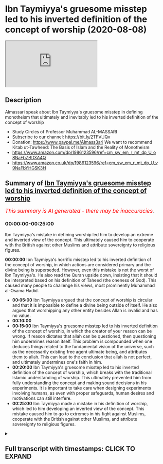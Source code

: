 # Ibn Taymiyya's gruesome misstep led to his inverted definition of the concept of worship (2020-08-08)

<iframe loading='lazy' allow='autoplay' src='https://www.youtube.com/embed/itqbL8KzOcs'></iframe>

## Description

Almassari speak about Ibn Taymiyya's gruesome misstep in defining monotheism that ultimately and inevitably led to his inverted definition of the concept of worship

- Study Circles of Professor Muhammad AL-MASSARI
- Subscribe to our channel: <https://bit.ly/2TFVUQv>
- Donation: <https://www.paypal.me/Almass3ari>
We want to recommend Kitab ut-Tawheed: The Basis of Islam and the Reality of Monotheism
- <https://www.amazon.com/dp/1986123596/ref=cm_sw_em_r_mt_dp_U_o8NaFbZBDXA4Q>
- <https://www.amazon.co.uk/dp/1986123596/ref=cm_sw_em_r_mt_dp_U_v9NaFbYHGSK3H>

## Summary of [Ibn Taymiyya's gruesome misstep led to his inverted definition of the concept of worship](https://www.youtube.com/watch?v=itqbL8KzOcs)

*<span style="color:red; font-size:125%">This summary is AI generated - there may be inaccuracies</span>. [](/)*

### <a onclick="modifyYTiframeseektime('0')">00:00:00-00:25:00</a>

Ibn Taymiyya's mistake in defining worship led him to develop an extreme and inverted view of the concept. This ultimately caused him to cooperate with the British against other Muslims and attribute sovereignty to religious figures.

**<a onclick="modifyYTiframeseektime('0')">00:00:00</a>** Ibn Taymiyya's horrific misstep led to his inverted definition of the concept of worship, in which actions are considered primary and the divine being is superseded. However, even this mistake is not the worst of Ibn Taymiyya's. He also read the Quran upside down, insisting that it should be interpreted based on his definition of Taheed (the oneness of God). This caused many people to challenge his views, most prominently Muhammad al-Osama Hadid.

- **<a onclick="modifyYTiframeseektime('300')">00:05:00</a>** Ibn Taymiyya argued that the concept of worship is circular and that it is impossible to define a divine being outside of itself. He also argued that worshipping any other entity besides Allah is invalid and has no value.
- **<a onclick="modifyYTiframeseektime('600')">00:10:00</a>**
- **<a onclick="modifyYTiframeseektime('900')">00:15:00</a>** Ibn Taymiyya's gruesome misstep led to his inverted definition of the concept of worship, in which the creator of your reason can be wrong. If reason dictates that allah can be questioned, then questioning him undermines reason itself. This problem is compounded when one deduces things related to the fundamental vision of the universe, such as the necessarily existing free agent ultimate being, and attributes them to allah. This can lead to the conclusion that allah is not perfect, and ultimately undermines one's faith in him.
- **<a onclick="modifyYTiframeseektime('1200')">00:20:00</a>** Ibn Taymiyya's gruesome misstep led to his inverted definition of the concept of worship, which breaks with the traditional Islamic understanding of worship. This ultimately prevented him from fully understanding the concept and making sound decisions in his experiments. It is important to take care when designing experiments involving humans, as even with proper safeguards, human desires and motivations can still interfere.
- **<a onclick="modifyYTiframeseektime('1500')">00:25:00</a>** Ibn Taymiyya made a mistake in his definition of worship, which led to him developing an inverted view of the concept. This mistake caused him to go to extremes in his fight against Muslims, cooperate with the British against other Muslims, and attribute sovereignty to religious figures.

<details><summary><h2>Full transcript with timestamps: CLICK TO EXPAND</h2></summary>

<a onclick="modifyYTiframeseektime('0')">0:00:00</a> [Music]  
<a onclick="modifyYTiframeseektime('28')">0:00:28</a> so we have just one question  
<a onclick="modifyYTiframeseektime('29')">0:00:29</a> today so which other scholar has so far  
<a onclick="modifyYTiframeseektime('32')">0:00:32</a> been able to point out  
<a onclick="modifyYTiframeseektime('34')">0:00:34</a> even tamiya's mistake of separating  
<a onclick="modifyYTiframeseektime('36')">0:00:36</a> actions from the burden  
<a onclick="modifyYTiframeseektime('42')">0:00:42</a> of action  
<a onclick="modifyYTiframeseektime('60')">0:01:00</a> he did not understand this is all  
<a onclick="modifyYTiframeseektime('62')">0:01:02</a> meaning just acknowledge me as the only  
<a onclick="modifyYTiframeseektime('63')">0:01:03</a> sovereign  
<a onclick="modifyYTiframeseektime('66')">0:01:06</a> so he he thought these these these  
<a onclick="modifyYTiframeseektime('68')">0:01:08</a> various actions are a bad and  
<a onclick="modifyYTiframeseektime('70')">0:01:10</a> and they are primary and then divine  
<a onclick="modifyYTiframeseektime('72')">0:01:12</a> being became the the  
<a onclick="modifyYTiframeseektime('73')">0:01:13</a> thing which is worshipped every time you  
<a onclick="modifyYTiframeseektime('75')">0:01:15</a> smile that you say the things which is  
<a onclick="modifyYTiframeseektime('76')">0:01:16</a> worthy of worshiping  
<a onclick="modifyYTiframeseektime('77')">0:01:17</a> so making the worship and acts of  
<a onclick="modifyYTiframeseektime('80')">0:01:20</a> worship the primary one  
<a onclick="modifyYTiframeseektime('81')">0:01:21</a> instead of that the divine being is the  
<a onclick="modifyYTiframeseektime('83')">0:01:23</a> entity which is  
<a onclick="modifyYTiframeseektime('85')">0:01:25</a> supranational who can act with free will  
<a onclick="modifyYTiframeseektime('87')">0:01:27</a> which you have with absolute power  
<a onclick="modifyYTiframeseektime('89')">0:01:29</a> nobody can but if you undermine his his  
<a onclick="modifyYTiframeseektime('92')">0:01:32</a> will  
<a onclick="modifyYTiframeseektime('93')">0:01:33</a> who he is the only one who controls  
<a onclick="modifyYTiframeseektime('94')">0:01:34</a> himself that's a divine being  
<a onclick="modifyYTiframeseektime('96')">0:01:36</a> there's no mention of creation normally  
<a onclick="modifyYTiframeseektime('98')">0:01:38</a> should we burden  
<a onclick="modifyYTiframeseektime('101')">0:01:41</a> the entity which has these attributes he  
<a onclick="modifyYTiframeseektime('103')">0:01:43</a> will understood allah is the one which  
<a onclick="modifyYTiframeseektime('105')">0:01:45</a> is being worshipped already  
<a onclick="modifyYTiframeseektime('106')">0:01:46</a> all of them are wrong that's what we  
<a onclick="modifyYTiframeseektime('108')">0:01:48</a> discussed extensively in the second part  
<a onclick="modifyYTiframeseektime('110')">0:01:50</a> of the book  
<a onclick="modifyYTiframeseektime('110')">0:01:50</a> which is being translated extensively  
<a onclick="modifyYTiframeseektime('113')">0:01:53</a> very extensively in all details with  
<a onclick="modifyYTiframeseektime('114')">0:01:54</a> every ayah with every  
<a onclick="modifyYTiframeseektime('116')">0:01:56</a> sentence and equating certain sentences  
<a onclick="modifyYTiframeseektime('118')">0:01:58</a> to other things and  
<a onclick="modifyYTiframeseektime('119')">0:01:59</a> deducing mathematical level precision of  
<a onclick="modifyYTiframeseektime('121')">0:02:01</a> equations  
<a onclick="modifyYTiframeseektime('122')">0:02:02</a> so that's even the most mistake uh the  
<a onclick="modifyYTiframeseektime('125')">0:02:05</a> people  
<a onclick="modifyYTiframeseektime('126')">0:02:06</a> got got stuck with the division of  
<a onclick="modifyYTiframeseektime('128')">0:02:08</a> taheed into this  
<a onclick="modifyYTiframeseektime('129')">0:02:09</a> division etcetera is it wrong nothing  
<a onclick="modifyYTiframeseektime('131')">0:02:11</a> definitely is wrong but some people  
<a onclick="modifyYTiframeseektime('133')">0:02:13</a> exposed that the division is wrong  
<a onclick="modifyYTiframeseektime('136')">0:02:16</a> because even the  
<a onclick="modifyYTiframeseektime('137')">0:02:17</a> the naming of them he meant that there  
<a onclick="modifyYTiframeseektime('140')">0:02:20</a> is wrong that's not right  
<a onclick="modifyYTiframeseektime('142')">0:02:22</a> right there there's only one supreme one  
<a onclick="modifyYTiframeseektime('143')">0:02:23</a> ultimate seven one lawmaker because it's  
<a onclick="modifyYTiframeseektime('145')">0:02:25</a> the meaning of  
<a onclick="modifyYTiframeseektime('146')">0:02:26</a> so he confused reverse the meaning  
<a onclick="modifyYTiframeseektime('149')">0:02:29</a> use for example when he discussed the  
<a onclick="modifyYTiframeseektime('151')">0:02:31</a> unity of the divine being  
<a onclick="modifyYTiframeseektime('153')">0:02:33</a> the one who can create and so on the eye  
<a onclick="modifyYTiframeseektime('154')">0:02:34</a> of uh  
<a onclick="modifyYTiframeseektime('166')">0:02:46</a> category of the divine being that's the  
<a onclick="modifyYTiframeseektime('168')">0:02:48</a> offspring of a divine being  
<a onclick="modifyYTiframeseektime('170')">0:02:50</a> or an entity which can create  
<a onclick="modifyYTiframeseektime('173')">0:02:53</a> and take his creation for himself and go  
<a onclick="modifyYTiframeseektime('174')">0:02:54</a> away  
<a onclick="modifyYTiframeseektime('177')">0:02:57</a> and the quran says clearly if that's  
<a onclick="modifyYTiframeseektime('179')">0:02:59</a> true then every  
<a onclick="modifyYTiframeseektime('180')">0:03:00</a> the divine being will have several  
<a onclick="modifyYTiframeseektime('183')">0:03:03</a> divine beasts that everyone will take  
<a onclick="modifyYTiframeseektime('184')">0:03:04</a> his creation go away but this is not  
<a onclick="modifyYTiframeseektime('186')">0:03:06</a> enough this by necessity  
<a onclick="modifyYTiframeseektime('187')">0:03:07</a> one must do not donate there's no way  
<a onclick="modifyYTiframeseektime('190')">0:03:10</a> and people say how can you take your  
<a onclick="modifyYTiframeseektime('191')">0:03:11</a> creation go away i want them to have to  
<a onclick="modifyYTiframeseektime('193')">0:03:13</a> with me by necessity because it's a  
<a onclick="modifyYTiframeseektime('195')">0:03:15</a> complete a complete cause of creation  
<a onclick="modifyYTiframeseektime('197')">0:03:17</a> so they will be done the conflict of the  
<a onclick="modifyYTiframeseektime('199')">0:03:19</a> causes which are perfect causes if  
<a onclick="modifyYTiframeseektime('201')">0:03:21</a> they are contingent and not perfect  
<a onclick="modifyYTiframeseektime('203')">0:03:23</a> cause no problem cooperation correlation  
<a onclick="modifyYTiframeseektime('204')">0:03:24</a> is necessary  
<a onclick="modifyYTiframeseektime('205')">0:03:25</a> but in the case of perfect cause  
<a onclick="modifyYTiframeseektime('207')">0:03:27</a> cooperation concept is impossible it  
<a onclick="modifyYTiframeseektime('209')">0:03:29</a> doesn't work  
<a onclick="modifyYTiframeseektime('210')">0:03:30</a> so then one will dominate the others but  
<a onclick="modifyYTiframeseektime('212')">0:03:32</a> we in the universe we don't see it like  
<a onclick="modifyYTiframeseektime('213')">0:03:33</a> there was this one  
<a onclick="modifyYTiframeseektime('214')">0:03:34</a> clearly well established well organized  
<a onclick="modifyYTiframeseektime('216')">0:03:36</a> according to one law so this is  
<a onclick="modifyYTiframeseektime('218')">0:03:38</a> impossible  
<a onclick="modifyYTiframeseektime('219')">0:03:39</a> uh so uh in that in all the in that that  
<a onclick="modifyYTiframeseektime('223')">0:03:43</a> the word is used and we when he expanded  
<a onclick="modifyYTiframeseektime('225')">0:03:45</a> that in a very  
<a onclick="modifyYTiframeseektime('226')">0:03:46</a> logical and uh beautiful expansion he  
<a onclick="modifyYTiframeseektime('229')">0:03:49</a> substituted  
<a onclick="modifyYTiframeseektime('231')">0:03:51</a> everywhere which is which is a blatant  
<a onclick="modifyYTiframeseektime('234')">0:03:54</a> uh a blatant mistake beloved error not  
<a onclick="modifyYTiframeseektime('237')">0:03:57</a> acceptable it's almost  
<a onclick="modifyYTiframeseektime('239')">0:03:59</a> almost telling allah that you have used  
<a onclick="modifyYTiframeseektime('241')">0:04:01</a> the wrong word almost  
<a onclick="modifyYTiframeseektime('242')">0:04:02</a> so almost bordering on that he didn't  
<a onclick="modifyYTiframeseektime('244')">0:04:04</a> intend to do that but  
<a onclick="modifyYTiframeseektime('246')">0:04:06</a> because he was so obsessed with his  
<a onclick="modifyYTiframeseektime('248')">0:04:08</a> definition of  
<a onclick="modifyYTiframeseektime('249')">0:04:09</a> that he he even read the quran upside  
<a onclick="modifyYTiframeseektime('252')">0:04:12</a> down  
<a onclick="modifyYTiframeseektime('253')">0:04:13</a> he said the quran  
<a onclick="modifyYTiframeseektime('257')">0:04:17</a> he should have said so my definition  
<a onclick="modifyYTiframeseektime('260')">0:04:20</a> must be wrong i must go back instead he  
<a onclick="modifyYTiframeseektime('262')">0:04:22</a> put his definition and  
<a onclick="modifyYTiframeseektime('263')">0:04:23</a> on top of the quran based on some  
<a onclick="modifyYTiframeseektime('266')">0:04:26</a> historic evidence mr osama hadid it  
<a onclick="modifyYTiframeseektime('269')">0:04:29</a> can't be the quran must be the dominant  
<a onclick="modifyYTiframeseektime('270')">0:04:30</a> one  
<a onclick="modifyYTiframeseektime('271')">0:04:31</a> and not the hadith  
<a onclick="modifyYTiframeseektime('274')">0:04:34</a> so that's so nobody pointed that in that  
<a onclick="modifyYTiframeseektime('276')">0:04:36</a> way in that sense but some people  
<a onclick="modifyYTiframeseektime('278')">0:04:38</a> pointed that this division is not  
<a onclick="modifyYTiframeseektime('280')">0:04:40</a> it's not proper it has weaknesses the  
<a onclick="modifyYTiframeseektime('282')">0:04:42</a> definition of ibadah as  
<a onclick="modifyYTiframeseektime('284')">0:04:44</a> as as they mentioned as acts is also  
<a onclick="modifyYTiframeseektime('286')">0:04:46</a> wrong is not persuasive  
<a onclick="modifyYTiframeseektime('287')">0:04:47</a> but also the definition which uh a  
<a onclick="modifyYTiframeseektime('290')">0:04:50</a> recent scholar who died very recently  
<a onclick="modifyYTiframeseektime('292')">0:04:52</a> recently like maybe 50 years ago i think  
<a onclick="modifyYTiframeseektime('295')">0:04:55</a> i remember i saw him at my grandfather's  
<a onclick="modifyYTiframeseektime('298')">0:04:58</a> seclusion room in the maki  
<a onclick="modifyYTiframeseektime('301')">0:05:01</a> but i remember seeing him faintly i'm  
<a onclick="modifyYTiframeseektime('303')">0:05:03</a> not sure if it's  
<a onclick="modifyYTiframeseektime('305')">0:05:05</a> a very one of the best  
<a onclick="modifyYTiframeseektime('308')">0:05:08</a> pseudo-ahabi but he is more  
<a onclick="modifyYTiframeseektime('312')">0:05:12</a> qualified and meticulous than most  
<a onclick="modifyYTiframeseektime('314')">0:05:14</a> wahabi the people do not know him very  
<a onclick="modifyYTiframeseektime('316')">0:05:16</a> much as well  
<a onclick="modifyYTiframeseektime('319')">0:05:19</a> he wrote about 600 pages a  
<a onclick="modifyYTiframeseektime('322')">0:05:22</a> huge book called trying to  
<a onclick="modifyYTiframeseektime('325')">0:05:25</a> explain and develop  
<a onclick="modifyYTiframeseektime('329')">0:05:29</a> and he took the wrong way for example he  
<a onclick="modifyYTiframeseektime('330')">0:05:30</a> discussed alibaba in the community  
<a onclick="modifyYTiframeseektime('332')">0:05:32</a> and what he takes a very narration  
<a onclick="modifyYTiframeseektime('334')">0:05:34</a> whatever so on  
<a onclick="modifyYTiframeseektime('342')">0:05:42</a> and this is from us not from the prophet  
<a onclick="modifyYTiframeseektime('344')">0:05:44</a> how do we know that knew that's exactly  
<a onclick="modifyYTiframeseektime('346')">0:05:46</a> what was happening beside it was  
<a onclick="modifyYTiframeseektime('347')">0:05:47</a> misunderstood then he went to a people  
<a onclick="modifyYTiframeseektime('350')">0:05:50</a> of hoot  
<a onclick="modifyYTiframeseektime('350')">0:05:50</a> and so on and he came to 600 pages and  
<a onclick="modifyYTiframeseektime('353')">0:05:53</a> ultimately he did not  
<a onclick="modifyYTiframeseektime('354')">0:05:54</a> end in any the definition of verbatim  
<a onclick="modifyYTiframeseektime('356')">0:05:56</a> which is which  
<a onclick="modifyYTiframeseektime('358')">0:05:58</a> uh which makes any in any solid sense  
<a onclick="modifyYTiframeseektime('360')">0:06:00</a> under a counter example to it  
<a onclick="modifyYTiframeseektime('364')">0:06:04</a> because the definition is wrong because  
<a onclick="modifyYTiframeseektime('366')">0:06:06</a> it is attempt to give about us something  
<a onclick="modifyYTiframeseektime('368')">0:06:08</a> independent for the concept of illah  
<a onclick="modifyYTiframeseektime('370')">0:06:10</a> it's not possible  
<a onclick="modifyYTiframeseektime('374')">0:06:14</a> when we say we worship allah or whether  
<a onclick="modifyYTiframeseektime('377')">0:06:17</a> the hindus say we worship shiva  
<a onclick="modifyYTiframeseektime('379')">0:06:19</a> that's what we mean to a divine entity  
<a onclick="modifyYTiframeseektime('381')">0:06:21</a> it has to be a divine divinity must be  
<a onclick="modifyYTiframeseektime('383')">0:06:23</a> defined before  
<a onclick="modifyYTiframeseektime('385')">0:06:25</a> but because the people only say we we  
<a onclick="modifyYTiframeseektime('387')">0:06:27</a> worship this divine being and the jewish  
<a onclick="modifyYTiframeseektime('388')">0:06:28</a> the things worship etc so it looks like  
<a onclick="modifyYTiframeseektime('390')">0:06:30</a> circle it's not circular it appears  
<a onclick="modifyYTiframeseektime('392')">0:06:32</a> circular  
<a onclick="modifyYTiframeseektime('393')">0:06:33</a> it becomes circular only when you try to  
<a onclick="modifyYTiframeseektime('394')">0:06:34</a> make the a  
<a onclick="modifyYTiframeseektime('396')">0:06:36</a> by the independent from the divinity  
<a onclick="modifyYTiframeseektime('399')">0:06:39</a> the moment you recognize that then you  
<a onclick="modifyYTiframeseektime('401')">0:06:41</a> will not fall into circularity and then  
<a onclick="modifyYTiframeseektime('402')">0:06:42</a> the definition will be clear  
<a onclick="modifyYTiframeseektime('404')">0:06:44</a> abadda will be 11 to recognize me as the  
<a onclick="modifyYTiframeseektime('408')">0:06:48</a> only  
<a onclick="modifyYTiframeseektime('409')">0:06:49</a> lord and sumarian the only divine entity  
<a onclick="modifyYTiframeseektime('411')">0:06:51</a> there is no other divine except me  
<a onclick="modifyYTiframeseektime('413')">0:06:53</a> unless there is worshiping allah by  
<a onclick="modifyYTiframeseektime('415')">0:06:55</a> definition must be  
<a onclick="modifyYTiframeseektime('417')">0:06:57</a> into hate if you worship anyone beside  
<a onclick="modifyYTiframeseektime('419')">0:06:59</a> allah then you are not wahed and  
<a onclick="modifyYTiframeseektime('426')">0:07:06</a> you don't recognize him as this is the  
<a onclick="modifyYTiframeseektime('429')">0:07:09</a> only sovereign lord if you don't  
<a onclick="modifyYTiframeseektime('431')">0:07:11</a> recognize that there's nothing  
<a onclick="modifyYTiframeseektime('432')">0:07:12</a> your mother is gone so i  
<a onclick="modifyYTiframeseektime('436')">0:07:16</a> share with anybody uh a sovereignty it's  
<a onclick="modifyYTiframeseektime('439')">0:07:19</a> not possible  
<a onclick="modifyYTiframeseektime('439')">0:07:19</a> by the way the benefits of reason is not  
<a onclick="modifyYTiframeseektime('442')">0:07:22</a> possible  
<a onclick="modifyYTiframeseektime('444')">0:07:24</a> ever impossible ever and also the  
<a onclick="modifyYTiframeseektime('446')">0:07:26</a> various counter examples  
<a onclick="modifyYTiframeseektime('452')">0:07:32</a> okay how come that the yusuf and the  
<a onclick="modifyYTiframeseektime('454')">0:07:34</a> family of yusuf means  
<a onclick="modifyYTiframeseektime('455')">0:07:35</a> you to him  
<a onclick="modifyYTiframeseektime('464')">0:07:44</a> so it's impossible allah cannot command  
<a onclick="modifyYTiframeseektime('465')">0:07:45</a> something which is just your reason  
<a onclick="modifyYTiframeseektime('467')">0:07:47</a> relates his divinity is impossible  
<a onclick="modifyYTiframeseektime('471')">0:07:51</a> so it can't be so worshipping  
<a onclick="modifyYTiframeseektime('474')">0:07:54</a> it's not even act of a bad could be act  
<a onclick="modifyYTiframeseektime('476')">0:07:56</a> of respect  
<a onclick="modifyYTiframeseektime('477')">0:07:57</a> could be a close support to strengthen  
<a onclick="modifyYTiframeseektime('479')">0:07:59</a> the dark matter whatever it is but it's  
<a onclick="modifyYTiframeseektime('480')">0:08:00</a> not imbalance  
<a onclick="modifyYTiframeseektime('481')">0:08:01</a> only if it is done to a divine being  
<a onclick="modifyYTiframeseektime('483')">0:08:03</a> some things you believe is reminding  
<a onclick="modifyYTiframeseektime('484')">0:08:04</a> is an act of worship to this divine  
<a onclick="modifyYTiframeseektime('486')">0:08:06</a> being expression of your  
<a onclick="modifyYTiframeseektime('488')">0:08:08</a> of your acknowledging over the of  
<a onclick="modifyYTiframeseektime('490')">0:08:10</a> divinity  
<a onclick="modifyYTiframeseektime('496')">0:08:16</a> itself so they can watch various deities  
<a onclick="modifyYTiframeseektime('499')">0:08:19</a> but if you watch of allah it's  
<a onclick="modifyYTiframeseektime('500')">0:08:20</a> impossible to achieve anybody else  
<a onclick="modifyYTiframeseektime('502')">0:08:22</a> because it has to entail the  
<a onclick="modifyYTiframeseektime('504')">0:08:24</a> unity of the divine by necessity if it's  
<a onclick="modifyYTiframeseektime('506')">0:08:26</a> not then it's not not worshipping  
<a onclick="modifyYTiframeseektime('507')">0:08:27</a> so the ones who say we worship allah and  
<a onclick="modifyYTiframeseektime('509')">0:08:29</a> worship for example uh  
<a onclick="modifyYTiframeseektime('511')">0:08:31</a> another entity they are not worshipping  
<a onclick="modifyYTiframeseektime('513')">0:08:33</a> allah they are  
<a onclick="modifyYTiframeseektime('514')">0:08:34</a> they are muslim they are definitely  
<a onclick="modifyYTiframeseektime('515')">0:08:35</a> allah and their worship is invalid  
<a onclick="modifyYTiframeseektime('519')">0:08:39</a> has no value because worship is the only  
<a onclick="modifyYTiframeseektime('522')">0:08:42</a> and ultimate sovereign  
<a onclick="modifyYTiframeseektime('525')">0:08:45</a> including the other divine attributes  
<a onclick="modifyYTiframeseektime('526')">0:08:46</a> what is the peak of divine attributes  
<a onclick="modifyYTiframeseektime('527')">0:08:47</a> the peak of the  
<a onclick="modifyYTiframeseektime('528')">0:08:48</a> top peak of the island is is  
<a onclick="modifyYTiframeseektime('531')">0:08:51</a> sovereignty not opposite so when when  
<a onclick="modifyYTiframeseektime('535')">0:08:55</a> some  
<a onclick="modifyYTiframeseektime('535')">0:08:55</a> medical we have books  
<a onclick="modifyYTiframeseektime('540')">0:09:00</a> which shows that the people are mentally  
<a onclick="modifyYTiframeseektime('545')">0:09:05</a>  mentally sick  
<a onclick="modifyYTiframeseektime('576')">0:09:36</a> assembly assembly absorpt is simply  
<a onclick="modifyYTiframeseektime('579')">0:09:39</a> refuted by all these  
<a onclick="modifyYTiframeseektime('580')">0:09:40</a> these these evidences even in in  
<a onclick="modifyYTiframeseektime('582')">0:09:42</a> particular like  
<a onclick="modifyYTiframeseektime('583')">0:09:43</a> how come that the people of yusuf made  
<a onclick="modifyYTiframeseektime('586')">0:09:46</a> sujud to him  
<a onclick="modifyYTiframeseektime('587')">0:09:47</a> uh and one of them is a prophet his  
<a onclick="modifyYTiframeseektime('589')">0:09:49</a> father himself is a prophet soul  
<a onclick="modifyYTiframeseektime('590')">0:09:50</a> so he must commit an actor this way his  
<a onclick="modifyYTiframeseektime('593')">0:09:53</a> mouth was  
<a onclick="modifyYTiframeseektime('593')">0:09:53</a> no no because it's allowed by allah so  
<a onclick="modifyYTiframeseektime('595')">0:09:55</a> how come that that worshipping we say  
<a onclick="modifyYTiframeseektime('597')">0:09:57</a> someone said elijah is allowed  
<a onclick="modifyYTiframeseektime('598')">0:09:58</a> no it's not exactly nothing but it's  
<a onclick="modifyYTiframeseektime('600')">0:10:00</a> something else so if you do this  
<a onclick="modifyYTiframeseektime('602')">0:10:02</a> unless another consideration what's the  
<a onclick="modifyYTiframeseektime('604')">0:10:04</a> other consideration with their mother  
<a onclick="modifyYTiframeseektime('605')">0:10:05</a> the same with boy  
<a onclick="modifyYTiframeseektime('607')">0:10:07</a> how come when japanese beat each other  
<a onclick="modifyYTiframeseektime('609')">0:10:09</a> they usually they don't shake hands they  
<a onclick="modifyYTiframeseektime('611')">0:10:11</a> just bow  
<a onclick="modifyYTiframeseektime('612')">0:10:12</a> is that boring they're bad and with  
<a onclick="modifyYTiframeseektime('613')">0:10:13</a> respect but you look like requests  
<a onclick="modifyYTiframeseektime('616')">0:10:16</a> sometimes just take the  
<a onclick="modifyYTiframeseektime('630')">0:10:30</a> as a divine being so divinity must be  
<a onclick="modifyYTiframeseektime('633')">0:10:33</a> ahead  
<a onclick="modifyYTiframeseektime('634')">0:10:34</a> first and foremost divine or divinity  
<a onclick="modifyYTiframeseektime('636')">0:10:36</a> what's the meaning of divine  
<a onclick="modifyYTiframeseektime('639')">0:10:39</a> when that's settled and this  
<a onclick="modifyYTiframeseektime('642')">0:10:42</a> established that there's only one divine  
<a onclick="modifyYTiframeseektime('643')">0:10:43</a> being the only one and only allah  
<a onclick="modifyYTiframeseektime('646')">0:10:46</a> if anybody which is only one otherwise  
<a onclick="modifyYTiframeseektime('650')">0:10:50</a> it's a dead  
<a onclick="modifyYTiframeseektime('651')">0:10:51</a> non-divine blind death  
<a onclick="modifyYTiframeseektime('654')">0:10:54</a> dead mother called you called nature or  
<a onclick="modifyYTiframeseektime('656')">0:10:56</a> called mataro or whatever you call it  
<a onclick="modifyYTiframeseektime('658')">0:10:58</a> this will be atheism that's the only  
<a onclick="modifyYTiframeseektime('661')">0:11:01</a> possible possibility of reasons  
<a onclick="modifyYTiframeseektime('662')">0:11:02</a> everything is not there it is not  
<a onclick="modifyYTiframeseektime('664')">0:11:04</a> possible  
<a onclick="modifyYTiframeseektime('670')">0:11:10</a> clearly is  
<a onclick="modifyYTiframeseektime('675')">0:11:15</a> until you settle the definition of  
<a onclick="modifyYTiframeseektime('676')">0:11:16</a> divinity and the fundamental issue of  
<a onclick="modifyYTiframeseektime('678')">0:11:18</a> creation who created  
<a onclick="modifyYTiframeseektime('680')">0:11:20</a> who is this the sovereign who is the  
<a onclick="modifyYTiframeseektime('681')">0:11:21</a> only sovereign by the s  
<a onclick="modifyYTiframeseektime('701')">0:11:41</a> what do i do she actually worship use  
<a onclick="modifyYTiframeseektime('702')">0:11:42</a> order nothing only one comment  
<a onclick="modifyYTiframeseektime('705')">0:11:45</a> don't touch this three that's it go  
<a onclick="modifyYTiframeseektime('707')">0:11:47</a> around do whatever you want  
<a onclick="modifyYTiframeseektime('709')">0:11:49</a> except this one tree just one comma it's  
<a onclick="modifyYTiframeseektime('711')">0:11:51</a> not even bowing or stretching or  
<a onclick="modifyYTiframeseektime('713')">0:11:53</a> or kissing walls or nothing and it's  
<a onclick="modifyYTiframeseektime('717')">0:11:57</a> almost certain that they were not  
<a onclick="modifyYTiframeseektime('718')">0:11:58</a> ordered to to to have record or  
<a onclick="modifyYTiframeseektime('720')">0:12:00</a> anything maybe later we don't know  
<a onclick="modifyYTiframeseektime('721')">0:12:01</a> anyway there's nothing in the quran  
<a onclick="modifyYTiframeseektime('723')">0:12:03</a> evidence there's nothing  
<a onclick="modifyYTiframeseektime('724')">0:12:04</a> we are no order given to adam except  
<a onclick="modifyYTiframeseektime('726')">0:12:06</a> except this one  
<a onclick="modifyYTiframeseektime('727')">0:12:07</a> don't eat from this one sweet victory  
<a onclick="modifyYTiframeseektime('729')">0:12:09</a> that's the only the she had the only  
<a onclick="modifyYTiframeseektime('730')">0:12:10</a> command the only law he had nothing else  
<a onclick="modifyYTiframeseektime('740')">0:12:20</a> he was nothing he was not a habit he was  
<a onclick="modifyYTiframeseektime('743')">0:12:23</a> mushrik he was not he was differently  
<a onclick="modifyYTiframeseektime('744')">0:12:24</a> among  
<a onclick="modifyYTiframeseektime('744')">0:12:24</a> this he was he was movement that was  
<a onclick="modifyYTiframeseektime('747')">0:12:27</a> enough that's all that he had  
<a onclick="modifyYTiframeseektime('748')">0:12:28</a> but it was enough and even that he could  
<a onclick="modifyYTiframeseektime('750')">0:12:30</a> not fulfill for whatever  
<a onclick="modifyYTiframeseektime('752')">0:12:32</a> reason and weakness but but that's it  
<a onclick="modifyYTiframeseektime('755')">0:12:35</a> that's what has happened  
<a onclick="modifyYTiframeseektime('758')">0:12:38</a> so he was a habit he had the full ibadah  
<a onclick="modifyYTiframeseektime('762')">0:12:42</a> because he acknowledged his lord  
<a onclick="modifyYTiframeseektime('764')">0:12:44</a> and he knew that he was mistaken we have  
<a onclick="modifyYTiframeseektime('766')">0:12:46</a> committed a mistake  
<a onclick="modifyYTiframeseektime('768')">0:12:48</a> we have done injustice and we wronged  
<a onclick="modifyYTiframeseektime('769')">0:12:49</a> ourselves when we listen to the  
<a onclick="modifyYTiframeseektime('772')">0:12:52</a> devil's whispering so we ask for  
<a onclick="modifyYTiframeseektime('775')">0:12:55</a> forgiveness  
<a onclick="modifyYTiframeseektime('776')">0:12:56</a> acknowledging that he transitions with  
<a onclick="modifyYTiframeseektime('778')">0:12:58</a> the order of the lord  
<a onclick="modifyYTiframeseektime('779')">0:12:59</a> not like him he did not please refused  
<a onclick="modifyYTiframeseektime('783')">0:13:03</a> i am suffering too you are not only  
<a onclick="modifyYTiframeseektime('785')">0:13:05</a> sorry i am civilian with you  
<a onclick="modifyYTiframeseektime('788')">0:13:08</a> so became kafir and stuck with mushrik  
<a onclick="modifyYTiframeseektime('791')">0:13:11</a> because of arrogance for declaring  
<a onclick="modifyYTiframeseektime('792')">0:13:12</a> himself to be  
<a onclick="modifyYTiframeseektime('794')">0:13:14</a> able to seek out guess what allah  
<a onclick="modifyYTiframeseektime('796')">0:13:16</a> commands nobody can secure  
<a onclick="modifyYTiframeseektime('797')">0:13:17</a> allah commands it's impossible this will  
<a onclick="modifyYTiframeseektime('800')">0:13:20</a> under my reason we'll discuss that when  
<a onclick="modifyYTiframeseektime('802')">0:13:22</a> we come to these things more detail  
<a onclick="modifyYTiframeseektime('803')">0:13:23</a> it will not only it will admire my  
<a onclick="modifyYTiframeseektime('805')">0:13:25</a> sharia for my reason  
<a onclick="modifyYTiframeseektime('807')">0:13:27</a> because reason will be will be then  
<a onclick="modifyYTiframeseektime('808')">0:13:28</a> destroyed completely  
<a onclick="modifyYTiframeseektime('813')">0:13:33</a> that the ultimate rational being can be  
<a onclick="modifyYTiframeseektime('815')">0:13:35</a> questioned by a lower  
<a onclick="modifyYTiframeseektime('817')">0:13:37</a> secondary being that's impossible the  
<a onclick="modifyYTiframeseektime('820')">0:13:40</a> lower secondary being could not have  
<a onclick="modifyYTiframeseektime('821')">0:13:41</a> been possibly being being rational  
<a onclick="modifyYTiframeseektime('823')">0:13:43</a> without the other ultimate creator  
<a onclick="modifyYTiframeseektime('826')">0:13:46</a> giving him this rationality so if thus  
<a onclick="modifyYTiframeseektime('828')">0:13:48</a> financiality is rational and good  
<a onclick="modifyYTiframeseektime('830')">0:13:50</a> then should be acknowledged that the  
<a onclick="modifyYTiframeseektime('831')">0:13:51</a> supreme one is the most rational  
<a onclick="modifyYTiframeseektime('833')">0:13:53</a> and must be the haqq whatever his  
<a onclick="modifyYTiframeseektime('835')">0:13:55</a> motivation and intention  
<a onclick="modifyYTiframeseektime('836')">0:13:56</a> is you don't need to know that but you  
<a onclick="modifyYTiframeseektime('838')">0:13:58</a> know the fundamental and his  
<a onclick="modifyYTiframeseektime('839')">0:13:59</a> of absolute perfect and absolutely  
<a onclick="modifyYTiframeseektime('841')">0:14:01</a> infallible  
<a onclick="modifyYTiframeseektime('843')">0:14:03</a> so it must be hack and absolute help you  
<a onclick="modifyYTiframeseektime('846')">0:14:06</a> must be wrong  
<a onclick="modifyYTiframeseektime('847')">0:14:07</a> by necessity of reason otherwise there  
<a onclick="modifyYTiframeseektime('848')">0:14:08</a> is no collapse and if your reason is  
<a onclick="modifyYTiframeseektime('851')">0:14:11</a> wrong  
<a onclick="modifyYTiframeseektime('852')">0:14:12</a> and your brain is misconstructed and  
<a onclick="modifyYTiframeseektime('855')">0:14:15</a> miswired  
<a onclick="modifyYTiframeseektime('857')">0:14:17</a> then for theory how can you trust them  
<a onclick="modifyYTiframeseektime('858')">0:14:18</a> as well but we know that the brain  
<a onclick="modifyYTiframeseektime('860')">0:14:20</a> cannot be misuad  
<a onclick="modifyYTiframeseektime('861')">0:14:21</a> it cannot be having like the pentium 4  
<a onclick="modifyYTiframeseektime('863')">0:14:23</a> which intel we saw heard  
<a onclick="modifyYTiframeseektime('866')">0:14:26</a> in some calculations it was a scandal in  
<a onclick="modifyYTiframeseektime('868')">0:14:28</a> the 90s that cannot cannot happen  
<a onclick="modifyYTiframeseektime('870')">0:14:30</a> there's not yeah some brains are miss  
<a onclick="modifyYTiframeseektime('872')">0:14:32</a> one some you are mental but they are  
<a onclick="modifyYTiframeseektime('874')">0:14:34</a> excluded from  
<a onclick="modifyYTiframeseektime('875')">0:14:35</a> accountability in in your qiyam and that  
<a onclick="modifyYTiframeseektime('877')">0:14:37</a> they have in the universe because  
<a onclick="modifyYTiframeseektime('878')">0:14:38</a> no no no created contingent being can be  
<a onclick="modifyYTiframeseektime('881')">0:14:41</a> perfect by necessity  
<a onclick="modifyYTiframeseektime('882')">0:14:42</a> they will must be in the creation there  
<a onclick="modifyYTiframeseektime('884')">0:14:44</a> must be some deficiencies and allah  
<a onclick="modifyYTiframeseektime('886')">0:14:46</a> legislated for that how to deal and how  
<a onclick="modifyYTiframeseektime('888')">0:14:48</a> know how to deal with that in the  
<a onclick="modifyYTiframeseektime('889')">0:14:49</a> universe and sometimes you show you  
<a onclick="modifyYTiframeseektime('890')">0:14:50</a> allah's power  
<a onclick="modifyYTiframeseektime('891')">0:14:51</a> and show you that you are contingent and  
<a onclick="modifyYTiframeseektime('892')">0:14:52</a> limited  
<a onclick="modifyYTiframeseektime('895')">0:14:55</a> but even but if you are really not not  
<a onclick="modifyYTiframeseektime('897')">0:14:57</a> one of these mentally drained  
<a onclick="modifyYTiframeseektime('899')">0:14:59</a> then you cannot by necessity assuming  
<a onclick="modifyYTiframeseektime('900')">0:15:00</a> that your reason is right and the  
<a onclick="modifyYTiframeseektime('902')">0:15:02</a> creator of this your reason  
<a onclick="modifyYTiframeseektime('903')">0:15:03</a> can be wrong who is absolute and perfect  
<a onclick="modifyYTiframeseektime('906')">0:15:06</a> is ancestry existing so his reason is  
<a onclick="modifyYTiframeseektime('908')">0:15:08</a> ultimate and rational  
<a onclick="modifyYTiframeseektime('909')">0:15:09</a> he cannot be arrested ever you can be  
<a onclick="modifyYTiframeseektime('912')">0:15:12</a> you can't fall into rationality because  
<a onclick="modifyYTiframeseektime('915')">0:15:15</a> you are contingent you are finite but  
<a onclick="modifyYTiframeseektime('916')">0:15:16</a> the infinite one is impossible  
<a onclick="modifyYTiframeseektime('918')">0:15:18</a> because necessarily existing because  
<a onclick="modifyYTiframeseektime('920')">0:15:20</a> everything she has an attribute it has  
<a onclick="modifyYTiframeseektime('921')">0:15:21</a> it in  
<a onclick="modifyYTiframeseektime('922')">0:15:22</a> its fullest absolutely complete perfect  
<a onclick="modifyYTiframeseektime('926')">0:15:26</a> way or it has no attribute if an  
<a onclick="modifyYTiframeseektime('927')">0:15:27</a> attribute is not befitting for a  
<a onclick="modifyYTiframeseektime('929')">0:15:29</a> necessary existing being then he doesn't  
<a onclick="modifyYTiframeseektime('931')">0:15:31</a> have that activity either zero or  
<a onclick="modifyYTiframeseektime('932')">0:15:32</a> infinity attributes are either zero he  
<a onclick="modifyYTiframeseektime('934')">0:15:34</a> doesn't have it or he has an infinite  
<a onclick="modifyYTiframeseektime('936')">0:15:36</a> and complete and unlimited uh  
<a onclick="modifyYTiframeseektime('939')">0:15:39</a> capacity so so if reason dictate that  
<a onclick="modifyYTiframeseektime('944')">0:15:44</a> then questioning allah will under my  
<a onclick="modifyYTiframeseektime('946')">0:15:46</a> reason  
<a onclick="modifyYTiframeseektime('948')">0:15:48</a> allah says  
<a onclick="modifyYTiframeseektime('951')">0:15:51</a> he is not questioning what he does  
<a onclick="modifyYTiframeseektime('961')">0:16:01</a> impossible otherwise if the necessarily  
<a onclick="modifyYTiframeseektime('963')">0:16:03</a> existing  
<a onclick="modifyYTiframeseektime('964')">0:16:04</a> free agent ultimate being necessarily  
<a onclick="modifyYTiframeseektime('967')">0:16:07</a> existing can be  
<a onclick="modifyYTiframeseektime('968')">0:16:08</a> questioned meaning reason itself can't  
<a onclick="modifyYTiframeseektime('970')">0:16:10</a> be questioned but then these are all  
<a onclick="modifyYTiframeseektime('972')">0:16:12</a> collapsed  
<a onclick="modifyYTiframeseektime('973')">0:16:13</a> collapse then the whole construct of of  
<a onclick="modifyYTiframeseektime('975')">0:16:15</a> the universe understanding of the  
<a onclick="modifyYTiframeseektime('976')">0:16:16</a> universe that's being created not  
<a onclick="modifyYTiframeseektime('978')">0:16:18</a> created or collapsed  
<a onclick="modifyYTiframeseektime('978')">0:16:18</a> we don't know what's going on then we're  
<a onclick="modifyYTiframeseektime('980')">0:16:20</a> like we're like in a mental house  
<a onclick="modifyYTiframeseektime('982')">0:16:22</a> obviously if someone's come to a  
<a onclick="modifyYTiframeseektime('984')">0:16:24</a> situation he would be like in a state of  
<a onclick="modifyYTiframeseektime('986')">0:16:26</a> suspense  
<a onclick="modifyYTiframeseektime('987')">0:16:27</a> and like like a sick person for some  
<a onclick="modifyYTiframeseektime('989')">0:16:29</a> time until he comes concluding and  
<a onclick="modifyYTiframeseektime('990')">0:16:30</a> conclude like the cut  
<a onclick="modifyYTiframeseektime('992')">0:16:32</a> unlike that that's impossible  
<a onclick="modifyYTiframeseektime('995')">0:16:35</a> at least my basic rationality and my  
<a onclick="modifyYTiframeseektime('997')">0:16:37</a> spirit recognition that i exist and i am  
<a onclick="modifyYTiframeseektime('998')">0:16:38</a> limited  
<a onclick="modifyYTiframeseektime('999')">0:16:39</a> is true that's the fundamental point and  
<a onclick="modifyYTiframeseektime('1001')">0:16:41</a> from there you build again  
<a onclick="modifyYTiframeseektime('1002')">0:16:42</a> and you are back to the necessity of  
<a onclick="modifyYTiframeseektime('1003')">0:16:43</a> reason  
<a onclick="modifyYTiframeseektime('1006')">0:16:46</a> so allah cannot be questioned  
<a onclick="modifyYTiframeseektime('1009')">0:16:49</a> uh injunctions can can be put in a  
<a onclick="modifyYTiframeseektime('1012')">0:16:52</a> matter of  
<a onclick="modifyYTiframeseektime('1013')">0:16:53</a> discussion anyone questioning allah  
<a onclick="modifyYTiframeseektime('1015')">0:16:55</a> judgment or ruling  
<a onclick="modifyYTiframeseektime('1017')">0:16:57</a> is is necessarily undermining reason or  
<a onclick="modifyYTiframeseektime('1021')">0:17:01</a> just playing games proclaiming that he  
<a onclick="modifyYTiframeseektime('1024')">0:17:04</a> believes in allah and he doesn't believe  
<a onclick="modifyYTiframeseektime('1025')">0:17:05</a> or he doesn't  
<a onclick="modifyYTiframeseektime('1026')">0:17:06</a> does did not understand what is the  
<a onclick="modifyYTiframeseektime('1028')">0:17:08</a> meaning of allah  
<a onclick="modifyYTiframeseektime('1032')">0:17:12</a> they did not give to allah though with  
<a onclick="modifyYTiframeseektime('1034')">0:17:14</a> the respect he deserved  
<a onclick="modifyYTiframeseektime('1036')">0:17:16</a> that whole universe in his hand  
<a onclick="modifyYTiframeseektime('1039')">0:17:19</a> and he controls everything it can't be  
<a onclick="modifyYTiframeseektime('1041')">0:17:21</a> otherwise  
<a onclick="modifyYTiframeseektime('1043')">0:17:23</a> so so that's that's the mistake i think  
<a onclick="modifyYTiframeseektime('1046')">0:17:26</a> every time he went and  
<a onclick="modifyYTiframeseektime('1047')">0:17:27</a> he was possibly offended by some sophie  
<a onclick="modifyYTiframeseektime('1051')">0:17:31</a> actions which we find undesirable or  
<a onclick="modifyYTiframeseektime('1053')">0:17:33</a> extreme  
<a onclick="modifyYTiframeseektime('1054')">0:17:34</a> at graves and things like that and  
<a onclick="modifyYTiframeseektime('1057')">0:17:37</a> somehow he came to the conclusion that  
<a onclick="modifyYTiframeseektime('1058')">0:17:38</a> his shirk  
<a onclick="modifyYTiframeseektime('1061')">0:17:41</a> or a type of minor circle should not be  
<a onclick="modifyYTiframeseektime('1063')">0:17:43</a> done this way for  
<a onclick="modifyYTiframeseektime('1064')">0:17:44</a> whatever reason maybe the considerations  
<a onclick="modifyYTiframeseektime('1065')">0:17:45</a> correct in certain acts  
<a onclick="modifyYTiframeseektime('1068')">0:17:48</a> even not necessary in all acts and then  
<a onclick="modifyYTiframeseektime('1070')">0:17:50</a> from there he  
<a onclick="modifyYTiframeseektime('1071')">0:17:51</a> concluded and developed and so on to at  
<a onclick="modifyYTiframeseektime('1073')">0:17:53</a> an attempt to undermine that and stop it  
<a onclick="modifyYTiframeseektime('1076')">0:17:56</a> and that's that's that's the problem  
<a onclick="modifyYTiframeseektime('1078')">0:17:58</a> when you when you deduce things  
<a onclick="modifyYTiframeseektime('1079')">0:17:59</a> related to fundamental vision of the  
<a onclick="modifyYTiframeseektime('1081')">0:18:01</a> universe and attribute to allah and how  
<a onclick="modifyYTiframeseektime('1083')">0:18:03</a> you relate it to grievous  
<a onclick="modifyYTiframeseektime('1084')">0:18:04</a> by letting your desire to a certain  
<a onclick="modifyYTiframeseektime('1087')">0:18:07</a> conclusion guide you no  
<a onclick="modifyYTiframeseektime('1089')">0:18:09</a> it should be what is the what is there  
<a onclick="modifyYTiframeseektime('1091')">0:18:11</a> how it works  
<a onclick="modifyYTiframeseektime('1092')">0:18:12</a> how it is interrelated by the system  
<a onclick="modifyYTiframeseektime('1094')">0:18:14</a> reason what is the result what's the  
<a onclick="modifyYTiframeseektime('1095')">0:18:15</a> conclusion that will come by itself  
<a onclick="modifyYTiframeseektime('1097')">0:18:17</a> in a good in a in its good time so this  
<a onclick="modifyYTiframeseektime('1100')">0:18:20</a> is this is uh  
<a onclick="modifyYTiframeseektime('1102')">0:18:22</a> this is the same problem if you do for  
<a onclick="modifyYTiframeseektime('1103')">0:18:23</a> example a scientific experiment to  
<a onclick="modifyYTiframeseektime('1104')">0:18:24</a> refuse something or prove something  
<a onclick="modifyYTiframeseektime('1107')">0:18:27</a> you ultimately did not do not come to  
<a onclick="modifyYTiframeseektime('1109')">0:18:29</a> the correct result because you are  
<a onclick="modifyYTiframeseektime('1111')">0:18:31</a> moved by certain desire it has to be  
<a onclick="modifyYTiframeseektime('1113')">0:18:33</a> done neutrally  
<a onclick="modifyYTiframeseektime('1115')">0:18:35</a> and that's the reason for the medical  
<a onclick="modifyYTiframeseektime('1117')">0:18:37</a> science put great weight on these  
<a onclick="modifyYTiframeseektime('1119')">0:18:39</a> placebo-controlled double-blinded  
<a onclick="modifyYTiframeseektime('1121')">0:18:41</a> experiments but  
<a onclick="modifyYTiframeseektime('1122')">0:18:42</a> they put overweight on that for some  
<a onclick="modifyYTiframeseektime('1124')">0:18:44</a> reason can be discussed otherwise  
<a onclick="modifyYTiframeseektime('1126')">0:18:46</a> but to neutralize any desire of of a  
<a onclick="modifyYTiframeseektime('1129')">0:18:49</a> good result or a bad result and  
<a onclick="modifyYTiframeseektime('1131')">0:18:51</a> it neutralized the feeling of the  
<a onclick="modifyYTiframeseektime('1133')">0:18:53</a> experimenter and also the one who  
<a onclick="modifyYTiframeseektime('1134')">0:18:54</a> received the medication for example  
<a onclick="modifyYTiframeseektime('1137')">0:18:57</a> he tried to originalize all that and go  
<a onclick="modifyYTiframeseektime('1139')">0:18:59</a> out of it because this desire and this  
<a onclick="modifyYTiframeseektime('1141')">0:19:01</a> this uh this willingness to have a  
<a onclick="modifyYTiframeseektime('1144')">0:19:04</a> result or to the furry future that could  
<a onclick="modifyYTiframeseektime('1146')">0:19:06</a> undermine  
<a onclick="modifyYTiframeseektime('1147')">0:19:07</a> um and still still the devil is in the  
<a onclick="modifyYTiframeseektime('1150')">0:19:10</a> detail for example if  
<a onclick="modifyYTiframeseektime('1151')">0:19:11</a> the sign of excellent is bad like for  
<a onclick="modifyYTiframeseektime('1153')">0:19:13</a> example this and let's just let's  
<a onclick="modifyYTiframeseektime('1154')">0:19:14</a> mention that casually before we close  
<a onclick="modifyYTiframeseektime('1155')">0:19:15</a> conclude  
<a onclick="modifyYTiframeseektime('1156')">0:19:16</a> there isn't controversy about  
<a onclick="modifyYTiframeseektime('1158')">0:19:18</a> heterozygous  
<a onclick="modifyYTiframeseektime('1160')">0:19:20</a> and now now trump despite the voice  
<a onclick="modifyYTiframeseektime('1163')">0:19:23</a> stupidity adopted that  
<a onclick="modifyYTiframeseektime('1164')">0:19:24</a> he went maybe overbought but because  
<a onclick="modifyYTiframeseektime('1166')">0:19:26</a> political opposition and this because he  
<a onclick="modifyYTiframeseektime('1168')">0:19:28</a> is confront  
<a onclick="modifyYTiframeseektime('1168')">0:19:28</a> confrontation with the medical  
<a onclick="modifyYTiframeseektime('1170')">0:19:30</a> establishment in america which is  
<a onclick="modifyYTiframeseektime('1171')">0:19:31</a> definitely has become like a cherishing  
<a onclick="modifyYTiframeseektime('1173')">0:19:33</a> oppressive church  
<a onclick="modifyYTiframeseektime('1175')">0:19:35</a> they did some experimentation i am  
<a onclick="modifyYTiframeseektime('1176')">0:19:36</a> doubtful about that experimentation  
<a onclick="modifyYTiframeseektime('1178')">0:19:38</a> or that clinical trial has been done  
<a onclick="modifyYTiframeseektime('1181')">0:19:41</a> done in a clean way and well designed  
<a onclick="modifyYTiframeseektime('1182')">0:19:42</a> for example  
<a onclick="modifyYTiframeseektime('1183')">0:19:43</a> everyone knows this is the education  
<a onclick="modifyYTiframeseektime('1184')">0:19:44</a> which is well known now for how many  
<a onclick="modifyYTiframeseektime('1186')">0:19:46</a> years  
<a onclick="modifyYTiframeseektime('1186')">0:19:46</a> 30 40 years for malaria and so on and we  
<a onclick="modifyYTiframeseektime('1189')">0:19:49</a> know  
<a onclick="modifyYTiframeseektime('1189')">0:19:49</a> i think well established since the 80s  
<a onclick="modifyYTiframeseektime('1191')">0:19:51</a> that there have been death cases where  
<a onclick="modifyYTiframeseektime('1193')">0:19:53</a> this for these people who harvest  
<a onclick="modifyYTiframeseektime('1195')">0:19:55</a> certain or heart condition especially  
<a onclick="modifyYTiframeseektime('1197')">0:19:57</a> special certain other conditions with  
<a onclick="modifyYTiframeseektime('1199')">0:19:59</a> any heart condition  
<a onclick="modifyYTiframeseektime('1200')">0:20:00</a> so it's clear that there's a  
<a onclick="modifyYTiframeseektime('1202')">0:20:02</a> contraindication there this should not  
<a onclick="modifyYTiframeseektime('1204')">0:20:04</a> be given to anyone without condition  
<a onclick="modifyYTiframeseektime('1205')">0:20:05</a> so any experimental design we should not  
<a onclick="modifyYTiframeseektime('1207')">0:20:07</a> exclude those without  
<a onclick="modifyYTiframeseektime('1208')">0:20:08</a> conditions is a faulty design  
<a onclick="modifyYTiframeseektime('1211')">0:20:11</a> it should be excluded we know that  
<a onclick="modifyYTiframeseektime('1213')">0:20:13</a> already we should exclude that we should  
<a onclick="modifyYTiframeseektime('1215')">0:20:15</a> apply that or try it only on those who  
<a onclick="modifyYTiframeseektime('1217')">0:20:17</a> have no heart condition  
<a onclick="modifyYTiframeseektime('1219')">0:20:19</a> either with cetitude they have a medical  
<a onclick="modifyYTiframeseektime('1220')">0:20:20</a> history etcetera about that  
<a onclick="modifyYTiframeseektime('1223')">0:20:23</a> or artists with high probability then  
<a onclick="modifyYTiframeseektime('1225')">0:20:25</a> from those only we apply that that  
<a onclick="modifyYTiframeseektime('1227')">0:20:27</a> that and that has to be applied  
<a onclick="modifyYTiframeseektime('1229')">0:20:29</a> neutrally  
<a onclick="modifyYTiframeseektime('1230')">0:20:30</a> then there's a problem also what is the  
<a onclick="modifyYTiframeseektime('1232')">0:20:32</a> moral aspect of giving some people  
<a onclick="modifyYTiframeseektime('1233')">0:20:33</a> placebo who may be dying  
<a onclick="modifyYTiframeseektime('1235')">0:20:35</a> because because they don't receive and  
<a onclick="modifyYTiframeseektime('1237')">0:20:37</a> the other lucky ones receiving which may  
<a onclick="modifyYTiframeseektime('1238')">0:20:38</a> work  
<a onclick="modifyYTiframeseektime('1239')">0:20:39</a> there's also more reconciliation so it  
<a onclick="modifyYTiframeseektime('1241')">0:20:41</a> has to be an open level at this point  
<a onclick="modifyYTiframeseektime('1243')">0:20:43</a> just mentioning that example to show  
<a onclick="modifyYTiframeseektime('1244')">0:20:44</a> that even with this standard  
<a onclick="modifyYTiframeseektime('1247')">0:20:47</a> still human beings desires and political  
<a onclick="modifyYTiframeseektime('1249')">0:20:49</a> motivation could play our own  
<a onclick="modifyYTiframeseektime('1250')">0:20:50</a> and mess things up  
<a onclick="modifyYTiframeseektime('1254')">0:20:54</a> so all the experience you hear about  
<a onclick="modifyYTiframeseektime('1255')">0:20:55</a> that experiment in brazil who's failed  
<a onclick="modifyYTiframeseektime('1257')">0:20:57</a> as well i am almost had to be sure they  
<a onclick="modifyYTiframeseektime('1260')">0:21:00</a> are not well designed  
<a onclick="modifyYTiframeseektime('1262')">0:21:02</a> so they design itself even if it's  
<a onclick="modifyYTiframeseektime('1264')">0:21:04</a> placebo control design  
<a onclick="modifyYTiframeseektime('1266')">0:21:06</a> that sign is not is not persuasive it's  
<a onclick="modifyYTiframeseektime('1267')">0:21:07</a> not done probably not benefiting from  
<a onclick="modifyYTiframeseektime('1269')">0:21:09</a> all what we have already  
<a onclick="modifyYTiframeseektime('1270')">0:21:10</a> explained know about drugs or  
<a onclick="modifyYTiframeseektime('1272')">0:21:12</a> chlorophyll we should invest that all of  
<a onclick="modifyYTiframeseektime('1274')">0:21:14</a> it first  
<a onclick="modifyYTiframeseektime('1275')">0:21:15</a> and then say oh this in that this  
<a onclick="modifyYTiframeseektime('1277')">0:21:17</a> contraindication this is not  
<a onclick="modifyYTiframeseektime('1278')">0:21:18</a> we only the one who are not real and  
<a onclick="modifyYTiframeseektime('1280')">0:21:20</a> this is a good portion of the population  
<a onclick="modifyYTiframeseektime('1283')">0:21:23</a> on the other hand the majority which are  
<a onclick="modifyYTiframeseektime('1284')">0:21:24</a> delivered the hospital which you can do  
<a onclick="modifyYTiframeseektime('1285')">0:21:25</a> that to them the moderation  
<a onclick="modifyYTiframeseektime('1286')">0:21:26</a> really they will not become so severe  
<a onclick="modifyYTiframeseektime('1288')">0:21:28</a> unless they have preconditions usually a  
<a onclick="modifyYTiframeseektime('1290')">0:21:30</a> cardiovascular  
<a onclick="modifyYTiframeseektime('1291')">0:21:31</a> so they will be a minority which will  
<a onclick="modifyYTiframeseektime('1293')">0:21:33</a> but still this minorities we're trying  
<a onclick="modifyYTiframeseektime('1295')">0:21:35</a> for that  
<a onclick="modifyYTiframeseektime('1296')">0:21:36</a> maybe it works for this minority why  
<a onclick="modifyYTiframeseektime('1297')">0:21:37</a> deprive a minority who have  
<a onclick="modifyYTiframeseektime('1299')">0:21:39</a> another precondition but not hard  
<a onclick="modifyYTiframeseektime('1301')">0:21:41</a> conditions who could  
<a onclick="modifyYTiframeseektime('1303')">0:21:43</a> uh could benefit from it to uh provides  
<a onclick="modifyYTiframeseektime('1305')">0:21:45</a> giving with uh azithromycin the other  
<a onclick="modifyYTiframeseektime('1307')">0:21:47</a> antibiotic  
<a onclick="modifyYTiframeseektime('1308')">0:21:48</a> but the design was never done that it  
<a onclick="modifyYTiframeseektime('1310')">0:21:50</a> was done just universal as if we're  
<a onclick="modifyYTiframeseektime('1312')">0:21:52</a> having a new drug which nobody knows  
<a onclick="modifyYTiframeseektime('1313')">0:21:53</a> about anything  
<a onclick="modifyYTiframeseektime('1314')">0:21:54</a> for just because of certain political  
<a onclick="modifyYTiframeseektime('1316')">0:21:56</a> motivation  
<a onclick="modifyYTiframeseektime('1317')">0:21:57</a> or just laziness and the stupidity of  
<a onclick="modifyYTiframeseektime('1320')">0:22:00</a> the recession so i'm sorry to say that i  
<a onclick="modifyYTiframeseektime('1321')">0:22:01</a> know some medical doctor will be  
<a onclick="modifyYTiframeseektime('1322')">0:22:02</a> offended but  
<a onclick="modifyYTiframeseektime('1323')">0:22:03</a> that's the problem sometimes you get  
<a onclick="modifyYTiframeseektime('1325')">0:22:05</a> lazy and you don't do the design as it  
<a onclick="modifyYTiframeseektime('1327')">0:22:07</a> should be no the design should be done  
<a onclick="modifyYTiframeseektime('1328')">0:22:08</a> properly first  
<a onclick="modifyYTiframeseektime('1332')">0:22:12</a> but uh dictated only by what we know  
<a onclick="modifyYTiframeseektime('1335')">0:22:15</a> already when we will establish about  
<a onclick="modifyYTiframeseektime('1336')">0:22:16</a> this material over the last 30 years  
<a onclick="modifyYTiframeseektime('1338')">0:22:18</a> only by that not but what  
<a onclick="modifyYTiframeseektime('1340')">0:22:20</a> trump says or muhammadan says that's the  
<a onclick="modifyYTiframeseektime('1342')">0:22:22</a> way to go but it's very difficult it's  
<a onclick="modifyYTiframeseektime('1343')">0:22:23</a> theoretically nice on table  
<a onclick="modifyYTiframeseektime('1345')">0:22:25</a> but when it comes to doing an experiment  
<a onclick="modifyYTiframeseektime('1347')">0:22:27</a> which is a big experience which is  
<a onclick="modifyYTiframeseektime('1348')">0:22:28</a> course may cost money and needs certain  
<a onclick="modifyYTiframeseektime('1350')">0:22:30</a> legal documents to be signed and so on  
<a onclick="modifyYTiframeseektime('1352')">0:22:32</a> you may become lacks  
<a onclick="modifyYTiframeseektime('1353')">0:22:33</a> and then the result you may miss a good  
<a onclick="modifyYTiframeseektime('1356')">0:22:36</a> treatment or possibility  
<a onclick="modifyYTiframeseektime('1358')">0:22:38</a> you only miss a good treatment  
<a onclick="modifyYTiframeseektime('1359')">0:22:39</a> possibility  
<a onclick="modifyYTiframeseektime('1361')">0:22:41</a> because of this this confrontation  
<a onclick="modifyYTiframeseektime('1362')">0:22:42</a> between various people fighting for  
<a onclick="modifyYTiframeseektime('1364')">0:22:44</a> power  
<a onclick="modifyYTiframeseektime('1365')">0:22:45</a> not caring really very much that much  
<a onclick="modifyYTiframeseektime('1367')">0:22:47</a> about patients but they're caring about  
<a onclick="modifyYTiframeseektime('1368')">0:22:48</a> their power we have to enforce ourselves  
<a onclick="modifyYTiframeseektime('1370')">0:22:50</a> we are we are the right ones  
<a onclick="modifyYTiframeseektime('1371')">0:22:51</a> we are the medical authority like the  
<a onclick="modifyYTiframeseektime('1373')">0:22:53</a> fda and so on we have to enforce that  
<a onclick="modifyYTiframeseektime('1376')">0:22:56</a> and then arrogantly this can no that's  
<a onclick="modifyYTiframeseektime('1379')">0:22:59</a> not a praising of trump he's an idiot  
<a onclick="modifyYTiframeseektime('1380')">0:23:00</a> and he's stupid  
<a onclick="modifyYTiframeseektime('1381')">0:23:01</a> and he is a publicist and a demagogue  
<a onclick="modifyYTiframeseektime('1384')">0:23:04</a> but still in that point  
<a onclick="modifyYTiframeseektime('1385')">0:23:05</a> he may be more right than the fda  
<a onclick="modifyYTiframeseektime('1389')">0:23:09</a> and he he don't say that but himself  
<a onclick="modifyYTiframeseektime('1391')">0:23:11</a> taking that as a precaution  
<a onclick="modifyYTiframeseektime('1392')">0:23:12</a> as a as a protective measure which could  
<a onclick="modifyYTiframeseektime('1395')">0:23:15</a> could have some effect  
<a onclick="modifyYTiframeseektime('1399')">0:23:19</a> so let's give an example of  
<a onclick="modifyYTiframeseektime('1403')">0:23:23</a> how how to deal with with probably even  
<a onclick="modifyYTiframeseektime('1406')">0:23:26</a> the medical field even with all the  
<a onclick="modifyYTiframeseektime('1407')">0:23:27</a> scientific  
<a onclick="modifyYTiframeseektime('1409')">0:23:29</a> safeguards still human desire and  
<a onclick="modifyYTiframeseektime('1412')">0:23:32</a> intentions may play a role and  
<a onclick="modifyYTiframeseektime('1413')">0:23:33</a> interfere with it it's very difficult to  
<a onclick="modifyYTiframeseektime('1416')">0:23:36</a> to attend an issue  
<a onclick="modifyYTiframeseektime('1417')">0:23:37</a> or completely without bio within without  
<a onclick="modifyYTiframeseektime('1419')">0:23:39</a> bias it's very very difficult  
<a onclick="modifyYTiframeseektime('1423')">0:23:43</a> and then search for something support  
<a onclick="modifyYTiframeseektime('1425')">0:23:45</a> you by us and ignore that one doesn't  
<a onclick="modifyYTiframeseektime('1426')">0:23:46</a> support you by it  
<a onclick="modifyYTiframeseektime('1430')">0:23:50</a> that's that's that's that's a  
<a onclick="modifyYTiframeseektime('1431')">0:23:51</a> fundamental difficulty in human beings  
<a onclick="modifyYTiframeseektime('1432')">0:23:52</a> who could be  
<a onclick="modifyYTiframeseektime('1433')">0:23:53</a> limited and whatever will have  
<a onclick="modifyYTiframeseektime('1434')">0:23:54</a> motivation cannot act without motivation  
<a onclick="modifyYTiframeseektime('1437')">0:23:57</a> and so on but we have to do our best we  
<a onclick="modifyYTiframeseektime('1438')">0:23:58</a> have to try  
<a onclick="modifyYTiframeseektime('1440')">0:24:00</a> we have to try okay so let's let's just  
<a onclick="modifyYTiframeseektime('1445')">0:24:05</a> just casual all thoughts about about the  
<a onclick="modifyYTiframeseektime('1448')">0:24:08</a> pitfalls of  
<a onclick="modifyYTiframeseektime('1449')">0:24:09</a> of uh where where even tamiya went wrong  
<a onclick="modifyYTiframeseektime('1452')">0:24:12</a> and he could he should have seen his  
<a onclick="modifyYTiframeseektime('1454')">0:24:14</a> wrong i think the moment he was  
<a onclick="modifyYTiframeseektime('1456')">0:24:16</a> expanding the the evidence about the  
<a onclick="modifyYTiframeseektime('1458')">0:24:18</a> ayat tamano which is one of the best  
<a onclick="modifyYTiframeseektime('1460')">0:24:20</a> expansion you find ever anywhere  
<a onclick="modifyYTiframeseektime('1462')">0:24:22</a> i adopted it completely with one symbol  
<a onclick="modifyYTiframeseektime('1464')">0:24:24</a> change everywhere you said rub i took  
<a onclick="modifyYTiframeseektime('1466')">0:24:26</a> rub and put  
<a onclick="modifyYTiframeseektime('1467')">0:24:27</a> who i put in because the ayah will use  
<a onclick="modifyYTiframeseektime('1469')">0:24:29</a> the way he's not using  
<a onclick="modifyYTiframeseektime('1485')">0:24:45</a> there's a creation or or anything or  
<a onclick="modifyYTiframeseektime('1488')">0:24:48</a> body worth you bring him  
<a onclick="modifyYTiframeseektime('1489')">0:24:49</a> to worshiping him and the eliza eternity  
<a onclick="modifyYTiframeseektime('1492')">0:24:52</a> from beginning to end for all time he's  
<a onclick="modifyYTiframeseektime('1493')">0:24:53</a> by his necessity by reason he's an elah  
<a onclick="modifyYTiframeseektime('1495')">0:24:55</a> has nothing to do with existence or  
<a onclick="modifyYTiframeseektime('1496')">0:24:56</a> non-existence of worship  
<a onclick="modifyYTiframeseektime('1498')">0:24:58</a> in the first place if he would have  
<a onclick="modifyYTiframeseektime('1500')">0:25:00</a> recognized that  
<a onclick="modifyYTiframeseektime('1503')">0:25:03</a> but he did not and he chose even to  
<a onclick="modifyYTiframeseektime('1505')">0:25:05</a> change in  
<a onclick="modifyYTiframeseektime('1507')">0:25:07</a> almost the fact for saying the quran you  
<a onclick="modifyYTiframeseektime('1509')">0:25:09</a> are not using the correct words i am  
<a onclick="modifyYTiframeseektime('1510')">0:25:10</a> using words  
<a onclick="modifyYTiframeseektime('1512')">0:25:12</a> this is this is very grave he did not  
<a onclick="modifyYTiframeseektime('1514')">0:25:14</a> intend to say that differently  
<a onclick="modifyYTiframeseektime('1516')">0:25:16</a> that would be clear government but it's  
<a onclick="modifyYTiframeseektime('1518')">0:25:18</a> it's it's stiff almost like that  
<a onclick="modifyYTiframeseektime('1520')">0:25:20</a> it's almost as as as catastrophic as  
<a onclick="modifyYTiframeseektime('1523')">0:25:23</a> wrong as that  
<a onclick="modifyYTiframeseektime('1524')">0:25:24</a> and from there then accumulated and  
<a onclick="modifyYTiframeseektime('1526')">0:25:26</a> accommodated and accumulated  
<a onclick="modifyYTiframeseektime('1528')">0:25:28</a> and became done in hand of people who  
<a onclick="modifyYTiframeseektime('1529')">0:25:29</a> are less philosophically sophisticated  
<a onclick="modifyYTiframeseektime('1531')">0:25:31</a> and capable like muhammad aloha  
<a onclick="modifyYTiframeseektime('1532')">0:25:32</a> became the catastrophe become a very  
<a onclick="modifyYTiframeseektime('1535')">0:25:35</a> sharp sword which cuts everywhere  
<a onclick="modifyYTiframeseektime('1536')">0:25:36</a> cut specs cuts whole people will declare  
<a onclick="modifyYTiframeseektime('1539')">0:25:39</a> everyone to be careful and so on  
<a onclick="modifyYTiframeseektime('1541')">0:25:41</a> went to extremes which history testify  
<a onclick="modifyYTiframeseektime('1545')">0:25:45</a> became extreme however fighting against  
<a onclick="modifyYTiframeseektime('1547')">0:25:47</a> muslims everywhere and  
<a onclick="modifyYTiframeseektime('1549')">0:25:49</a> cooperating and appeasing cafes almost  
<a onclick="modifyYTiframeseektime('1552')">0:25:52</a> everywhere  
<a onclick="modifyYTiframeseektime('1553')">0:25:53</a> even in the gulf accommodating with the  
<a onclick="modifyYTiframeseektime('1555')">0:25:55</a> british against other muslims  
<a onclick="modifyYTiframeseektime('1559')">0:25:59</a> so but this is all history with it will  
<a onclick="modifyYTiframeseektime('1561')">0:26:01</a> come some of it will come we don't want  
<a onclick="modifyYTiframeseektime('1562')">0:26:02</a> to indulge in history  
<a onclick="modifyYTiframeseektime('1564')">0:26:04</a> but sometimes you are you are forced to  
<a onclick="modifyYTiframeseektime('1565')">0:26:05</a> address these things just  
<a onclick="modifyYTiframeseektime('1567')">0:26:07</a> in a casual manner so that's it that's  
<a onclick="modifyYTiframeseektime('1569')">0:26:09</a> so the mistake of  
<a onclick="modifyYTiframeseektime('1570')">0:26:10</a> is that that worship for him is his  
<a onclick="modifyYTiframeseektime('1572')">0:26:12</a> collection of action and things like  
<a onclick="modifyYTiframeseektime('1573')">0:26:13</a> that that's not rashford  
<a onclick="modifyYTiframeseektime('1575')">0:26:15</a> russia is acknowledging the divinity the  
<a onclick="modifyYTiframeseektime('1578')">0:26:18</a> full divinity of allah  
<a onclick="modifyYTiframeseektime('1579')">0:26:19</a> or is it exactly saying that he is the  
<a onclick="modifyYTiframeseektime('1581')">0:26:21</a> only sovereign because the full divinity  
<a onclick="modifyYTiframeseektime('1583')">0:26:23</a> entails the exclusive sovereignty  
<a onclick="modifyYTiframeseektime('1585')">0:26:25</a> is the only ramp and that is not  
<a onclick="modifyYTiframeseektime('1589')">0:26:29</a> the creator of the trump is the  
<a onclick="modifyYTiframeseektime('1590')">0:26:30</a> sovereign and the master the commander  
<a onclick="modifyYTiframeseektime('1592')">0:26:32</a> the owner  
<a onclick="modifyYTiframeseektime('1593')">0:26:33</a> in the kids of allah is also the creator  
<a onclick="modifyYTiframeseektime('1595')">0:26:35</a> but it's still reason but  
<a onclick="modifyYTiframeseektime('1597')">0:26:37</a> that is not in the fundamental meaning  
<a onclick="modifyYTiframeseektime('1598')">0:26:38</a> of the concept  
<a onclick="modifyYTiframeseektime('1601')">0:26:41</a> and sheikh can happen those who  
<a onclick="modifyYTiframeseektime('1604')">0:26:44</a> took their monks and and and scholars  
<a onclick="modifyYTiframeseektime('1607')">0:26:47</a> the lords beside allah and worshiped  
<a onclick="modifyYTiframeseektime('1609')">0:26:49</a> them this way  
<a onclick="modifyYTiframeseektime('1610')">0:26:50</a> they never thought that they created the  
<a onclick="modifyYTiframeseektime('1612')">0:26:52</a> best they never thought that they are  
<a onclick="modifyYTiframeseektime('1613')">0:26:53</a> divine in any sense no  
<a onclick="modifyYTiframeseektime('1614')">0:26:54</a> but still they made them divine and gods  
<a onclick="modifyYTiframeseektime('1617')">0:26:57</a> beside allah  
<a onclick="modifyYTiframeseektime('1618')">0:26:58</a> by attributing sovereignty to them and  
<a onclick="modifyYTiframeseektime('1620')">0:27:00</a> the right of legislation to them  
<a onclick="modifyYTiframeseektime('1623')">0:27:03</a> and they said this is that shows that's  
<a onclick="modifyYTiframeseektime('1625')">0:27:05</a> this this is genuinely and at the moment  
<a onclick="modifyYTiframeseektime('1627')">0:27:07</a> when we see through the quran that's  
<a onclick="modifyYTiframeseektime('1629')">0:27:09</a> genuinely everywhere in the quran is  
<a onclick="modifyYTiframeseektime('1630')">0:27:10</a> declining  
<a onclick="modifyYTiframeseektime('1632')">0:27:12</a> it is because of the issue of uh  
<a onclick="modifyYTiframeseektime('1634')">0:27:14</a> sovereignty and lordship not the issue  
<a onclick="modifyYTiframeseektime('1636')">0:27:16</a> of who created and who  
<a onclick="modifyYTiframeseektime('1637')">0:27:17</a> pause and whose surrenders and that's  
<a onclick="modifyYTiframeseektime('1640')">0:27:20</a> that's  
<a onclick="modifyYTiframeseektime('1641')">0:27:21</a> who was or who makes a joke and that's  
<a onclick="modifyYTiframeseektime('1643')">0:27:23</a> not like that no  
<a onclick="modifyYTiframeseektime('1645')">0:27:25</a> it is who attributes the divinity and  
<a onclick="modifyYTiframeseektime('1646')">0:27:26</a> sovereignty  
<a onclick="modifyYTiframeseektime('1650')">0:27:30</a> but that's welcome michelle a bit by the  
<a onclick="modifyYTiframeseektime('1652')">0:27:32</a> standard the whole  
<a onclick="modifyYTiframeseektime('1653')">0:27:33</a> we have this basic idea we'll expand in  
<a onclick="modifyYTiframeseektime('1655')">0:27:35</a> every place and see how it works  
<a onclick="modifyYTiframeseektime('1657')">0:27:37</a> inshallah  
<a onclick="modifyYTiframeseektime('1658')">0:27:38</a> to make things perfectly consistent and  
<a onclick="modifyYTiframeseektime('1661')">0:27:41</a> well balanced  
<a onclick="modifyYTiframeseektime('1662')">0:27:42</a> okay i think we'll stop here we shall  
<a onclick="modifyYTiframeseektime('1664')">0:27:44</a> next week same time being  
<a onclick="modifyYTiframeseektime('1674')">0:27:54</a> foreign  
</details>
